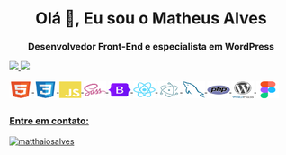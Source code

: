 <h1 align="center">Olá 👋, Eu sou o Matheus Alves</h1>
<h3 align="center">Desenvolvedor Front-End e especialista em WordPress</h3>
 <div>
  <a href="https://github.com/matthaiosalves">
  <img height="180em" src="https://github-readme-stats.vercel.app/api?username=matthaiosalves&show_icons=true&theme=dracula&include_all_commits=true&count_private=true"/>
  <img height="180em" src="https://github-readme-stats.vercel.app/api/top-langs/?username=matthaiosalves&layout=compact&langs_count=7&theme=dracula"/>
</div>
<div style="display: inline_block"><br>
  <img align="center" alt="Matt-CSS" height="30" width="40" src="https://raw.githubusercontent.com/devicons/devicon/master/icons/html5/html5-original.svg">
  <img align="center" alt="Matt-CSS" height="30" width="40" src="https://raw.githubusercontent.com/devicons/devicon/master/icons/css3/css3-original.svg">
  <img align="center" alt="Matt-Js" height="30" width="40" src="https://raw.githubusercontent.com/devicons/devicon/master/icons/javascript/javascript-plain.svg">
  <img align="center" alt="Matt-CSS" height="30" width="40" src="https://raw.githubusercontent.com/devicons/devicon/master/icons/sass/sass-original.svg">
  <img align="center" alt="Matt-CSS" height="30" width="40" src="https://raw.githubusercontent.com/devicons/devicon/master/icons/bootstrap/bootstrap-original.svg">
  <img align="center" alt="Matt-React" height="30" width="40" src="https://raw.githubusercontent.com/devicons/devicon/master/icons/react/react-original.svg">
  <img align="center" alt="Matt-HTML" height="30" width="40" src="https://raw.githubusercontent.com/devicons/devicon/master/icons/electron/electron-original.svg">
  <img align="center" alt="Matt-CSS" height="30" width="40" src="https://raw.githubusercontent.com/devicons/devicon/master/icons/mysql/mysql-original.svg">
  <img align="center" alt="Matt-php" height="30" width="40" src="https://raw.githubusercontent.com/devicons/devicon/master/icons/php/php-original.svg">
  <img align="center" alt="Matt-CSS" height="30" width="40" src="https://raw.githubusercontent.com/devicons/devicon/master/icons/wordpress/wordpress-original.svg">
  <img align="center" alt="Matt-CSS" height="30" width="40" src="https://raw.githubusercontent.com/devicons/devicon/master/icons/figma/figma-original.svg">
</div>
  
  ##
  
 <h3 align="left">Entre em contato:</h3>
<p align="left">
<a href="https://www.linkedin.com/in/matheusalveso/" target="blank"><img align="center" src="https://camo.githubusercontent.com/04411cef2f45d8fe8f85e9593647d9401a74eaba5b67b54cf5dba441ce92738c/68747470733a2f2f696d672e736869656c64732e696f2f62616467652f4c696e6b6564496e2d3030413044433f7374796c653d666f722d7468652d6261646765266c6f676f3d6c696e6b6564696e266c6f676f436f6c6f723d7768697465" alt="matthaiosalves" width="100" /></a>
</p>

